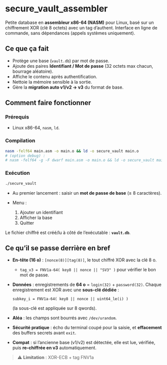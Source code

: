 # secure_vault_assembler

Petite database en **assembleur x86-64 (NASM)** pour Linux, basé sur un chiffrement XOR (clé 8 octets) avec un tag d’authent. Interface en ligne de commande, sans dépendances (appels systèmes uniquement).

## Ce que ça fait

* Protège une base (`vault.db`) par mot de passe.
* Ajoute des paires **Identifiant / Mot de passe** (32 octets max chacun, bourrage aléatoire).
* Affiche le contenu après authentification.
* Nettoie la mémoire sensible à la sortie.
* Gère la **migration auto v1/v2 → v3** du format de base.

## Comment faire fonctionner

### Prérequis

* Linux x86-64, `nasm`, `ld`.

### Compilation

```bash
nasm -felf64 main.asm -o main.o && ld -o secure_vault main.o
# (option debug) :
# nasm -felf64 -g -F dwarf main.asm -o main.o && ld -o secure_vault main.o
```

### Exécution

```bash
./secure_vault
```

* Au premier lancement : saisir un **mot de passe de base** (≥ 8 caractères).
* Menu :

  1. Ajouter un identifiant
  2. Afficher la base
  3. Quitter

Le fichier chiffré est créé/lu à côté de l’exécutable : **`vault.db`**.

## Ce qu’il se passe derrière en bref

* **En-tête (16 o)** : `[nonce(8)][tag(8)]`, le tout chiffré XOR avec la clé 8 o.

  * `tag_v3 = FNV1a-64( key8 || nonce || "SV3" )` pour vérifier le bon mot de passe.
* **Données** : enregistrements de **64 o** = `login(32)` + `password(32)`.
  Chaque enregistrement est XOR avec une **sous-clé dédiée** :

  ```
  subkey_i = FNV1a-64( key8 || nonce || uint64_le(i) )
  ```

  (la sous-clé est appliquée sur 8 qwords).
* **Aléa** : les champs sont bourrés avec `/dev/urandom`.
* **Sécurité pratique** : écho du terminal coupé pour la saisie, et **effacement** des buffers secrets avant `exit`.
* **Compat** : si l’ancienne base (v1/v2) est détectée, elle est lue, vérifiée, puis **re-chiffrée en v3** automatiquement.

> ⚠️ **Limitation** : XOR-ECB + tag FNV1a
